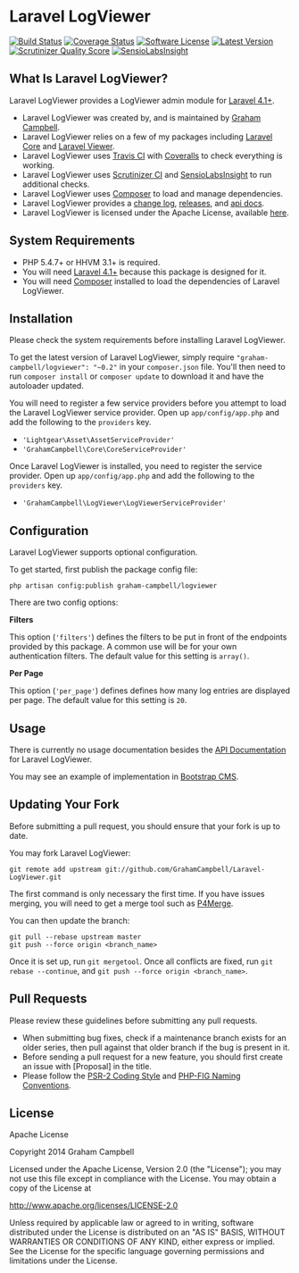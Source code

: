 Laravel LogViewer
=================


[![Build Status](https://img.shields.io/travis/GrahamCampbell/Laravel-LogViewer/master.svg)](https://travis-ci.org/GrahamCampbell/Laravel-LogViewer)
[![Coverage Status](https://img.shields.io/coveralls/GrahamCampbell/Laravel-LogViewer/master.svg)](https://coveralls.io/r/GrahamCampbell/Laravel-LogViewer)
[![Software License](https://img.shields.io/badge/license-Apache%202.0-brightgreen.svg)](https://github.com/GrahamCampbell/Laravel-LogViewer/blob/master/LICENSE.md)
[![Latest Version](https://img.shields.io/github/release/GrahamCampbell/Laravel-LogViewer.svg)](https://github.com/GrahamCampbell/Laravel-LogViewer/releases)
[![Scrutinizer Quality Score](https://scrutinizer-ci.com/g/GrahamCampbell/Laravel-LogViewer/badges/quality-score.png?s=f5a91dbe1dd7a7e2fbdd12d3bd61ab02868b2792)](https://scrutinizer-ci.com/g/GrahamCampbell/Laravel-LogViewer)
[![SensioLabsInsight](https://insight.sensiolabs.com/projects/2649702d-f080-429b-b17c-dacba1c4c15a/mini.png)](https://insight.sensiolabs.com/projects/2649702d-f080-429b-b17c-dacba1c4c15a)


## What Is Laravel LogViewer?

Laravel LogViewer provides a LogViewer admin module for [Laravel 4.1+](http://laravel.com).

* Laravel LogViewer was created by, and is maintained by [Graham Campbell](https://github.com/GrahamCampbell).
* Laravel LogViewer relies on a few of my packages including [Laravel Core](https://github.com/GrahamCampbell/Laravel-Core) and [Laravel Viewer](https://github.com/GrahamCampbell/Laravel-Viewer).
* Laravel LogViewer uses [Travis CI](https://travis-ci.org/GrahamCampbell/Laravel-LogViewer) with [Coveralls](https://coveralls.io/r/GrahamCampbell/Laravel-LogViewer) to check everything is working.
* Laravel LogViewer uses [Scrutinizer CI](https://scrutinizer-ci.com/g/GrahamCampbell/Laravel-LogViewer) and [SensioLabsInsight](https://insight.sensiolabs.com/projects/2649702d-f080-429b-b17c-dacba1c4c15a) to run additional checks.
* Laravel LogViewer uses [Composer](https://getcomposer.org) to load and manage dependencies.
* Laravel LogViewer provides a [change log](https://github.com/GrahamCampbell/Laravel-LogViewer/blob/master/CHANGELOG.md), [releases](https://github.com/GrahamCampbell/Laravel-LogViewer/releases), and [api docs](http://grahamcampbell.github.io/Laravel-LogViewer).
* Laravel LogViewer is licensed under the Apache License, available [here](https://github.com/GrahamCampbell/Laravel-LogViewer/blob/master/LICENSE.md).


## System Requirements

* PHP 5.4.7+ or HHVM 3.1+ is required.
* You will need [Laravel 4.1+](http://laravel.com) because this package is designed for it.
* You will need [Composer](https://getcomposer.org) installed to load the dependencies of Laravel LogViewer.


## Installation

Please check the system requirements before installing Laravel LogViewer.

To get the latest version of Laravel LogViewer, simply require `"graham-campbell/logviewer": "~0.2"` in your `composer.json` file. You'll then need to run `composer install` or `composer update` to download it and have the autoloader updated.

You will need to register a few service providers before you attempt to load the Laravel LogViewer service provider. Open up `app/config/app.php` and add the following to the `providers` key.

* `'Lightgear\Asset\AssetServiceProvider'`
* `'GrahamCampbell\Core\CoreServiceProvider'`

Once Laravel LogViewer is installed, you need to register the service provider. Open up `app/config/app.php` and add the following to the `providers` key.

* `'GrahamCampbell\LogViewer\LogViewerServiceProvider'`


## Configuration

Laravel LogViewer supports optional configuration.

To get started, first publish the package config file:

    php artisan config:publish graham-campbell/logviewer

There are two config options:

**Filters**

This option (`'filters'`) defines the filters to be put in front of the endpoints provided by this package. A common use will be for your own authentication filters. The default value for this setting is `array()`.

**Per Page**

This option (`'per_page'`) defines defines how many log entries are displayed per page. The default value for this setting is `20`.


## Usage

There is currently no usage documentation besides the [API Documentation](http://grahamcampbell.github.io/Laravel-LogViewer
) for Laravel LogViewer.

You may see an example of implementation in [Bootstrap CMS](https://github.com/GrahamCampbell/Bootstrap-CMS).


## Updating Your Fork

Before submitting a pull request, you should ensure that your fork is up to date.

You may fork Laravel LogViewer:

    git remote add upstream git://github.com/GrahamCampbell/Laravel-LogViewer.git

The first command is only necessary the first time. If you have issues merging, you will need to get a merge tool such as [P4Merge](http://perforce.com/product/components/perforce_visual_merge_and_diff_tools).

You can then update the branch:

    git pull --rebase upstream master
    git push --force origin <branch_name>

Once it is set up, run `git mergetool`. Once all conflicts are fixed, run `git rebase --continue`, and `git push --force origin <branch_name>`.


## Pull Requests

Please review these guidelines before submitting any pull requests.

* When submitting bug fixes, check if a maintenance branch exists for an older series, then pull against that older branch if the bug is present in it.
* Before sending a pull request for a new feature, you should first create an issue with [Proposal] in the title.
* Please follow the [PSR-2 Coding Style](https://github.com/php-fig/fig-standards/blob/master/accepted/PSR-2-coding-style-guide.md) and [PHP-FIG Naming Conventions](https://github.com/php-fig/fig-standards/blob/master/bylaws/002-psr-naming-conventions.md).


## License

Apache License

Copyright 2014 Graham Campbell

Licensed under the Apache License, Version 2.0 (the "License");
you may not use this file except in compliance with the License.
You may obtain a copy of the License at

 http://www.apache.org/licenses/LICENSE-2.0

Unless required by applicable law or agreed to in writing, software
distributed under the License is distributed on an "AS IS" BASIS,
WITHOUT WARRANTIES OR CONDITIONS OF ANY KIND, either express or implied.
See the License for the specific language governing permissions and
limitations under the License.
